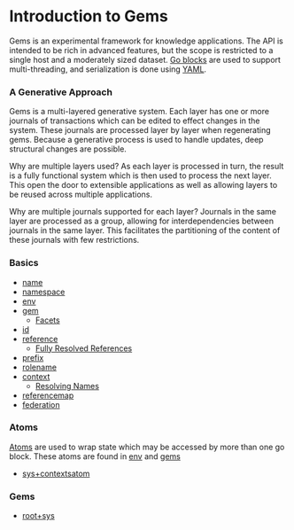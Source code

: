 # Introduction to Gems

Gems is an experimental framework for knowledge applications. The API is intended to be rich in advanced features, but the scope is restricted to a single host and a moderately sized dataset. [Go blocks](https://clojuredocs.org/clojure.core.async/go) are used to support multi-threading, and serialization is done using [YAML](https://en.wikipedia.org/wiki/YAML).

### A Generative Approach

Gems is a multi-layered generative system. Each layer has one or more journals of transactions which can be edited to effect changes in the system. These journals are processed layer by layer when regenerating gems. Because a generative process is used to handle updates, deep structural changes are possible.

Why are multiple layers used? As each layer is processed in turn, the result is a fully functional system which is then used to process the next layer. This open the door to extensible applications as well as allowing layers to be reused across multiple applications.

Why are multiple journals supported for each layer? Journals in the same layer are processed as a group, allowing for interdependencies between journals in the same layer. This facilitates the partitioning of the content of these journals with few restrictions.

### Basics

- [name](basics/name.md)
- [namespace](basics/namespace.md)
- [env](basics/env.md)
- [gem](basics/gem.md)
  - [Facets](basics/gem.md#Facets)
- [id](basics/id.md)
- [reference](basics/reference.md)
  - [Fully Resolved References](basics/reference.md#Fully%20Resolved%20References)
- [prefix](basics/prefix.md)
- [rolename](basics/rolename.md)
- [context](basics/context.md)
  - [Resolving Names](basics/context.md#Resolving%20Names)
- [referencemap](basics/referencemap.md)
- [federation](basics/federation.md)

### Atoms

[Atoms](https://clojure.org/reference/atoms) are used to wrap state which may be accessed by more than one go block. These atoms are found in [env](basics/env.md) and [gems](basics/gem.md)

- [sys+contextsatom](atoms/sys+contextsatom.md)

### Gems

- [root+sys](gems/root+sys.md)